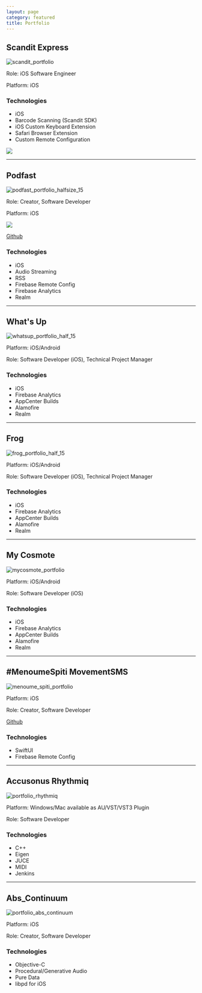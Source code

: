```yaml
---
layout: page
category: featured
title: Portfolio
---
```


## Scandit Express
![scandit_portfolio](../assets/images/scandit_portfolio.gif)

Role: iOS Software Engineer

Platform: iOS

### Technologies
* iOS
* Barcode Scanning (Scandit SDK)
* iOS Custom Keyboard Extension
* Safari Browser Extension
* Custom Remote Configuration

[<img src="../assets/images/download_on_the_app_store.svg" class="appstoreDownload">](https://apps.apple.com/gr/app/scandit-express/id1613733334)

---

## Podfast

![podfast_portfolio_halfsize_15](../assets/images/podfast_portfolio_halfsize_15.gif)

Role: Creator, Software Developer

Platform: iOS

[<img src="../assets/images/download_on_the_app_store.svg" class="appstoreDownload">](https://apps.apple.com/us/app/podfast/id1507685149?ls=1)

[Github](https://github.com/orjpap/podfast)

### Technologies

* iOS
* Audio Streaming
* RSS
* Firebase Remote Config
* Firebase Analytics
* Realm

---

## What's Up

![whatsup_portfolio_half_15](../assets/images/whatsup_portfolio_half_15.gif?lastModify=1587313622)

Platform: iOS/Android

Role: Software Developer (iOS), Technical Project Manager

### Technologies

* iOS
* Firebase Analytics
* AppCenter Builds
* Alamofire
* Realm

---

## Frog

![frog_portfolio_half_15](../assets/images/frog_portfolio_half_15.gif)

Platform: iOS/Android

Role: Software Developer (iOS), Technical Project Manager

### Technologies

* iOS
* Firebase Analytics
* AppCenter Builds
* Alamofire
* Realm

---

## My Cosmote

![mycosmote_portfolio](../assets/images/mycosmote_portfolio.gif)

Platform: iOS/Android

Role: Software Developer (iOS)

### Technologies

* iOS
* Firebase Analytics
* AppCenter Builds
* Alamofire
* Realm

---

## #MenoumeSpiti MovementSMS

![menoume_spiti_portfolio](../assets/images/menoume_spiti_portfolio.png)

Platform: iOS

Role: Creator, Software Developer

[Github](https://github.com/orjpap/MenoumeSpiti-MovementSMS)

### Technologies

* SwiftUI
* Firebase Remote Config

---

## Accusonus Rhythmiq

![portfolio_rhythmiq](../assets/images/portfolio_rhythmiq.png)

Platform: Windows/Mac available as AU/VST/VST3 Plugin

Role: Software Developer

### Technologies

* C++
* Eigen
* JUCE
* MIDI
* Jenkins

---

## Abs_Continuum

![portfolio_abs_continuum](../assets/images/portfolio_abs_continuum.png)

Platform: iOS

Role: Creator, Software Developer

### Technologies

* Objective-C
* Procedural/Generative Audio
* Pure Data
* libpd for iOS
